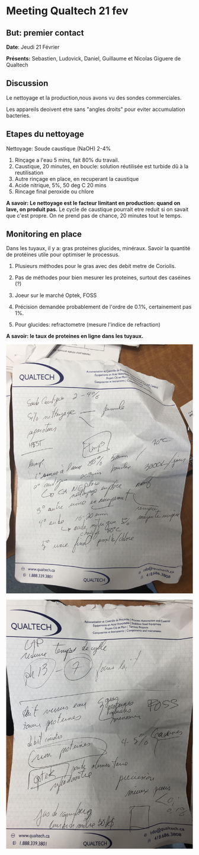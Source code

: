 # Meeting Qualtech 21 fev

## But: premier contact

**Date**: Jeudi 21 Février

**Présents:** Sebastien, Ludovick, Daniel, Guillaume et Nicolas Giguere de Qualtech

## Discussion

Le nettoyage et la production,nous avons vu des sondes commerciales.

Les appareils deoivent etre sans "angles droits" pour eviter accumulation bacteries.



## Etapes du nettoyage

Nettoyage: Soude caustique (NaOH) 2-4%

1. Rinçage a l'eau 5 mins, fait 80% du travail.
2. Caustique, 20 minutes, en boucle: solution réutilisée est turbide dû à la reutilisation
3. Autre rinçage en place, en recuperant la caustique
4. Acide nitrique, 5%, 50 deg C 20 mins
5. Rincage final peroxide ou chlore

**A savoir: Le nettoyage est le facteur limitant en production: quand on lave, on produit pas.** Le cycle de caustique pourrait etre reduit si on savait que c'est propre.  On ne prend pas de chance, 20 minutes tout le temps.



## Monitoring en place

Dans les tuyaux, il y a: gras proteines glucides, minéraux. Savoir la quantité de protéines utile pour optimiser le processus.

1. Plusieurs méthodes pour le gras avec des debit metre de Coriolis.

2. Pas de méthodes pour bien mesurer les proteines, surtout des caséines (?)
3. Joeur sur le marché Optek, FOSS
4. Précision demandée probablement de l'ordre de 0.1%, certainement pas 1%.
5. Pour glucides: refractometre (mesure l'indice de refraction)

**A savoir: le taux de proteines en ligne dans les tuyaux.**







![Notes-page1](assets/Notes-page1.jpg)

![Notes-page2](assets/Notes-page2.jpg)